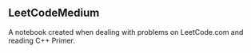 ## LeetCodeMedium
A notebook created when dealing with problems on LeetCode.com and reading C++ Primer.
